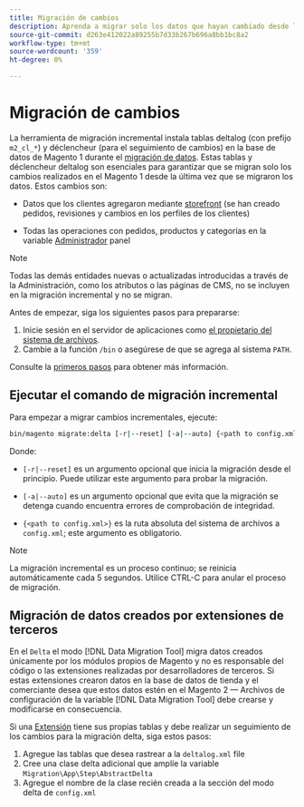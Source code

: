 ```yaml
---
title: Migración de cambios
description: Aprenda a migrar solo los datos que hayan cambiado desde la última migración de datos de Magento 1 con la variable [!DNL Data Migration Tool].
source-git-commit: d263e412022a89255b7d33b267b696a8bb1bc8a2
workflow-type: tm+mt
source-wordcount: '359'
ht-degree: 0%

---
```



# Migración de cambios

La herramienta de migración incremental instala tablas deltalog (con prefijo `m2_cl_*`) y déclencheur (para el seguimiento de cambios) en la base de datos de Magento 1 durante el [migración de datos](data.md). Estas tablas y déclencheur deltalog son esenciales para garantizar que se migran solo los cambios realizados en el Magento 1 desde la última vez que se migraron los datos. Estos cambios son:

* Datos que los clientes agregaron mediante [storefront](https://glossary.magento.com/storefront) (se han creado pedidos, revisiones y cambios en los perfiles de los clientes)

* Todas las operaciones con pedidos, productos y categorías en la variable [Administrador](https://glossary.magento.com/magento-admin) panel

>[!NOTE]
>
>Todas las demás entidades nuevas o actualizadas introducidas a través de la Administración, como los atributos o las páginas de CMS, no se incluyen en la migración incremental y no se migran.


Antes de empezar, siga los siguientes pasos para prepararse:

1. Inicie sesión en el servidor de aplicaciones como [el propietario del sistema de archivos](../../../installation/prerequisites/file-system/overview.md).
1. Cambie a la función `/bin` o asegúrese de que se agrega al sistema `PATH`.

Consulte la [primeros pasos](overview.md#first-steps) para obtener más información.

## Ejecutar el comando de migración incremental

Para empezar a migrar cambios incrementales, ejecute:

```bash
bin/magento migrate:delta [-r|--reset] [-a|--auto] {<path to config.xml>}
```

Donde:

* `[-r|--reset]` es un argumento opcional que inicia la migración desde el principio. Puede utilizar este argumento para probar la migración.

* `[-a|--auto]` es un argumento opcional que evita que la migración se detenga cuando encuentra errores de comprobación de integridad.

* `{<path to config.xml>}` es la ruta absoluta del sistema de archivos a `config.xml`; este argumento es obligatorio.

>[!NOTE]
>
>La migración incremental es un proceso continuo; se reinicia automáticamente cada 5 segundos. Utilice CTRL-C para anular el proceso de migración.


## Migración de datos creados por extensiones de terceros

En el `Delta` el modo [!DNL Data Migration Tool] migra datos creados únicamente por los módulos propios de Magento y no es responsable del código o las extensiones realizadas por desarrolladores de terceros. Si estas extensiones crearon datos en la base de datos de tienda y el comerciante desea que estos datos estén en el Magento 2 — Archivos de configuración de la variable [!DNL Data Migration Tool] debe crearse y modificarse en consecuencia.

Si una [Extensión](https://glossary.magento.com/extension) tiene sus propias tablas y debe realizar un seguimiento de los cambios para la migración delta, siga estos pasos:

1. Agregue las tablas que desea rastrear a la `deltalog.xml` file
1. Cree una clase delta adicional que amplíe la variable `Migration\App\Step\AbstractDelta`
1. Agregue el nombre de la clase recién creada a la sección del modo delta de `config.xml`

